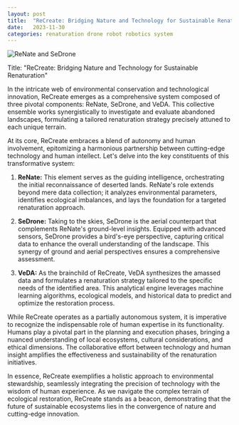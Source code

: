```yaml
---
layout: post
title:  "ReCreate: Bridging Nature and Technology for Sustainable Renaturation"
date:   2023-11-30
categories: renaturation drone robot robotics system
---
```


![ReNate and SeDrone](../assets/2023-11-30-recreate-renaturation-robotics/ReNate_and_SeDrone.jpg)

Title: "ReCreate: Bridging Nature and Technology for Sustainable Renaturation"

In the intricate web of environmental conservation and technological innovation, ReCreate emerges as a comprehensive system composed of three pivotal components: ReNate, SeDrone, and VeDA. This collective ensemble works synergistically to investigate and evaluate abandoned landscapes, formulating a tailored renaturation strategy precisely attuned to each unique terrain.

At its core, ReCreate embraces a blend of autonomy and human involvement, epitomizing a harmonious partnership between cutting-edge technology and human intellect. Let's delve into the key constituents of this transformative system:

1. **ReNate:** This element serves as the guiding intelligence, orchestrating the initial reconnaissance of deserted lands. ReNate's role extends beyond mere data collection; it analyzes environmental parameters, identifies ecological imbalances, and lays the foundation for a targeted renaturation approach.

2. **SeDrone:** Taking to the skies, SeDrone is the aerial counterpart that complements ReNate's ground-level insights. Equipped with advanced sensors, SeDrone provides a bird's-eye perspective, capturing critical data to enhance the overall understanding of the landscape. This synergy of ground and aerial perspectives ensures a comprehensive assessment.

3. **VeDA:** As the brainchild of ReCreate, VeDA synthesizes the amassed data and formulates a renaturation strategy tailored to the specific needs of the identified area. This analytical engine leverages machine learning algorithms, ecological models, and historical data to predict and optimize the restoration process.

While ReCreate operates as a partially autonomous system, it is imperative to recognize the indispensable role of human expertise in its functionality. Humans play a pivotal part in the planning and execution phases, bringing a nuanced understanding of local ecosystems, cultural considerations, and ethical dimensions. The collaborative effort between technology and human insight amplifies the effectiveness and sustainability of the renaturation initiatives.

In essence, ReCreate exemplifies a holistic approach to environmental stewardship, seamlessly integrating the precision of technology with the wisdom of human experience. As we navigate the complex terrain of ecological restoration, ReCreate stands as a beacon, demonstrating that the future of sustainable ecosystems lies in the convergence of nature and cutting-edge innovation.
